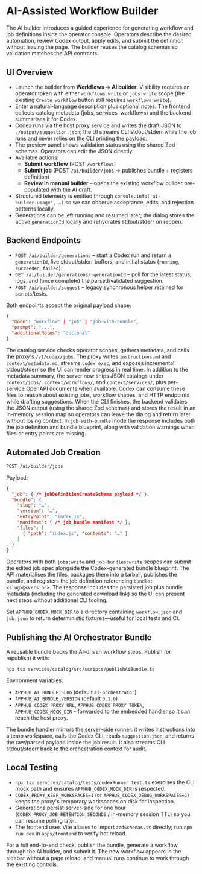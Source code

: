 # AI-Assisted Workflow Builder

The AI builder introduces a guided experience for generating workflow and job definitions inside the operator console. Operators describe the desired automation, review Codex output, apply edits, and submit the definition without leaving the page. The builder reuses the catalog schemas so validation matches the API contracts.

## UI Overview
- Launch the builder from **Workflows → AI builder**. Visibility requires an operator token with either `workflows:write` or `jobs:write` scope (the existing `Create workflow` button still requires `workflows:write`).
- Enter a natural-language description plus optional notes. The frontend collects catalog metadata (jobs, services, workflows) and the backend summarises it for Codex.
- Codex runs via the host proxy service and writes the draft JSON to `./output/suggestion.json`; the UI streams CLI stdout/stderr while the job runs and never relies on the CLI printing the payload.
- The preview panel shows validation status using the shared Zod schemas. Operators can edit the JSON directly.
- Available actions:
  - **Submit workflow** (POST `/workflows`)
  - **Submit job** (POST `/ai/builder/jobs` → publishes bundle + registers definition)
  - **Review in manual builder** – opens the existing workflow builder pre-populated with the AI draft.
- Structured telemetry is emitted through `console.info('ai-builder.usage', …)` so we can observe acceptance, edits, and rejection patterns locally.
- Generations can be left running and resumed later; the dialog stores the active `generationId` locally and rehydrates stdout/stderr on reopen.

## Backend Endpoints

- `POST /ai/builder/generations` – start a Codex run and return a `generationId`, live stdout/stderr buffers, and initial status (`running`, `succeeded`, `failed`).
- `GET /ai/builder/generations/:generationId` – poll for the latest status, logs, and (once complete) the parsed/validated suggestion.
- `POST /ai/builder/suggest` – legacy synchronous helper retained for scripts/tests.

Both endpoints accept the original payload shape:

```json
{
  "mode": "workflow" | "job" | "job-with-bundle",
  "prompt": "...",
  "additionalNotes": "optional"
}
```

The catalog service checks operator scopes, gathers metadata, and calls the proxy's `/v1/codex/jobs`. The proxy writes `instructions.md` and `context/metadata.md`, streams `codex exec`, and exposes incremental stdout/stderr so the UI can render progress in real time. In addition to the metadata summary, the server now ships JSON catalogs under `context/jobs/`, `context/workflows/`, and `context/services/`, plus per-service OpenAPI documents when available. Codex can consume these files to reason about existing jobs, workflow shapes, and HTTP endpoints while drafting suggestions. When the CLI finishes, the backend validates the JSON output (using the shared Zod schemas) and stores the result in an in-memory session map so operators can leave the dialog and return later without losing context. In `job-with-bundle` mode the response includes both the job definition and bundle blueprint, along with validation warnings when files or entry points are missing.

## Automated Job Creation

`POST /ai/builder/jobs`

Payload:

```json
{
  "job": { /* jobDefinitionCreateSchema payload */ },
  "bundle": {
    "slug": "…",
    "version": "…",
    "entryPoint": "index.js",
    "manifest": { /* job bundle manifest */ },
    "files": [
      { "path": "index.js", "contents": "…" }
    ]
  }
}
```

Operators with both `jobs:write` and `job-bundles:write` scopes can submit the edited job spec alongside the Codex-generated bundle blueprint. The API materialises the files, packages them into a tarball, publishes the bundle, and registers the job definition referencing `bundle:<slug>@<version>`. The response includes the persisted job plus bundle metadata (including the generated download link) so the UI can present next steps without additional CLI tooling.

Set `APPHUB_CODEX_MOCK_DIR` to a directory containing `workflow.json` and `job.json` to return deterministic fixtures—useful for local tests and CI.

## Publishing the AI Orchestrator Bundle
A reusable bundle backs the AI-driven workflow steps. Publish (or republish) it with:

```
npx tsx services/catalog/src/scripts/publishAiBundle.ts
```

Environment variables:

- `APPHUB_AI_BUNDLE_SLUG` (default `ai-orchestrator`)
- `APPHUB_AI_BUNDLE_VERSION` (default `0.1.0`)
- `APPHUB_CODEX_PROXY_URL`, `APPHUB_CODEX_PROXY_TOKEN`, `APPHUB_CODEX_MOCK_DIR` – forwarded to the embedded handler so it can reach the host proxy.

The bundle handler mirrors the server-side runner: it writes instructions into a temp workspace, calls the Codex CLI, reads `suggestion.json`, and returns the raw/parsed payload inside the job result. It also streams CLI stdout/stderr back to the orchestration context for audit.

## Local Testing
- `npx tsx services/catalog/tests/codexRunner.test.ts` exercises the CLI mock path and ensures `APPHUB_CODEX_MOCK_DIR` is respected.
- `CODEX_PROXY_KEEP_WORKSPACES=1` (or `APPHUB_CODEX_DEBUG_WORKSPACES=1`) keeps the proxy's temporary workspaces on disk for inspection.
- Generations persist server-side for one hour (`CODEX_PROXY_JOB_RETENTION_SECONDS` / in-memory session TTL) so you can resume polling later.
- The frontend uses Vite aliases to import `zodSchemas.ts` directly; run `npm run dev` in `apps/frontend` to verify hot reload.

For a full end-to-end check, publish the bundle, generate a workflow through the AI builder, and submit it. The new workflow appears in the sidebar without a page reload, and manual runs continue to work through the existing controls.
